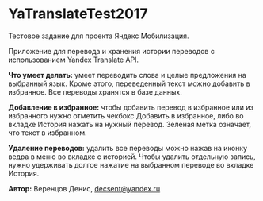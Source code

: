 # YaTranslateTest2017

Тестовое задание для проекта Яндекс Мобилизация.

Приложение для перевода и хранения истории переводов с использованием Yandex Translate API.



**Что умеет делать:** умеет переводить слова и целые предложения на выбранный язык. Кроме этого, переведенный текст можно добавить в избранное. Все переводы хранятся в базе данных.

**Добавление в избранное:** чтобы добавить перевод в избранное или из избранного нужно отметить чекбокс Добавить в избранное, либо во вкладке История нажать на нужный перевод. Зеленая метка означает, что текст в избранном.

**Удаление переводов:** удалить все переводы можно нажав на иконку ведра в меню во вкладке с историей. Чтобы удалить отдельную запись, нужно удерживать долгое нажатие на выбранном переводе во вкладке История.

**Автор:** Веренцов Денис, decsent@yandex.ru

